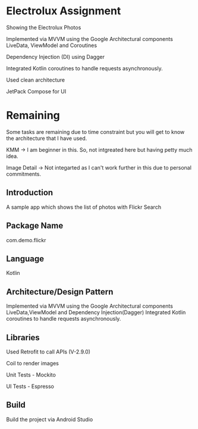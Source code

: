 # Electrolux Assignment

Showing the Electrolux Photos

Implemented via MVVM using the Google Architectural components LiveData, ViewModel and Coroutines

Dependency Injection (DI) using Dagger

Integrated Kotlin coroutines to handle requests asynchronously.

Used clean architecture

JetPack Compose for UI

# Remaining
Some tasks are remaining due to time constraint but you will get to know the architecture that I have used.

KMM -> I am beginner in this. So, not intgreated here but having petty much idea.

Image Detail -> Not integarted as I can't work further in this due to personal commitments.

## Introduction
A sample app which shows the list of photos with Flickr Search

## Package Name
com.demo.flickr

## Language

Kotlin

## Architecture/Design Pattern
Implemented via MVVM using the Google Architectural components LiveData,ViewModel and Dependency Injection(Dagger)
Integrated Kotlin coroutines to handle requests asynchronously.

## Libraries
Used Retrofit to call APIs (V-2.9.0)

Coil to render images

Unit Tests - Mockito

UI Tests - Espresso

## Build
Build the project via Android Studio









